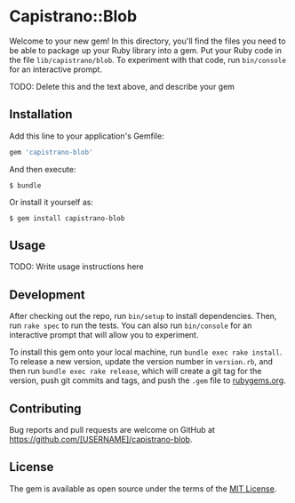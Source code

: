 # Capistrano::Blob

Welcome to your new gem! In this directory, you'll find the files you need to be able to package up your Ruby library into a gem. Put your Ruby code in the file `lib/capistrano/blob`. To experiment with that code, run `bin/console` for an interactive prompt.

TODO: Delete this and the text above, and describe your gem

## Installation

Add this line to your application's Gemfile:

```ruby
gem 'capistrano-blob'
```

And then execute:

    $ bundle

Or install it yourself as:

    $ gem install capistrano-blob

## Usage

TODO: Write usage instructions here

## Development

After checking out the repo, run `bin/setup` to install dependencies. Then, run `rake spec` to run the tests. You can also run `bin/console` for an interactive prompt that will allow you to experiment.

To install this gem onto your local machine, run `bundle exec rake install`. To release a new version, update the version number in `version.rb`, and then run `bundle exec rake release`, which will create a git tag for the version, push git commits and tags, and push the `.gem` file to [rubygems.org](https://rubygems.org).

## Contributing

Bug reports and pull requests are welcome on GitHub at https://github.com/[USERNAME]/capistrano-blob.


## License

The gem is available as open source under the terms of the [MIT License](http://opensource.org/licenses/MIT).

